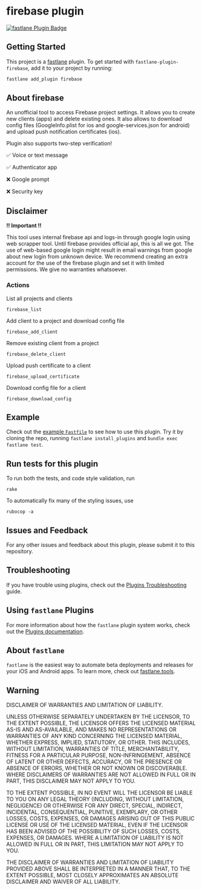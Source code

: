 # firebase plugin

[![fastlane Plugin Badge](https://rawcdn.githack.com/fastlane/fastlane/master/fastlane/assets/plugin-badge.svg)](https://rubygems.org/gems/fastlane-plugin-firebase)

## Getting Started

This project is a [fastlane](https://github.com/fastlane/fastlane) plugin. To get started with `fastlane-plugin-firebase`, add it to your project by running:

```bash
fastlane add_plugin firebase
```

## About firebase

An unofficial tool to access Firebase project settings. It allows you to create new clients (apps) and delete existing ones. It also allows to download config files (GoogleInfo.plist for ios and google-services.json for android) and upload push notification certificates (ios).

Plugin also supports two-step verification! 

:white_check_mark: Voice or text message

:white_check_mark: Authenticator app

:x: Google prompt

:x: Security key

## Disclaimer
**!! Important !!**

This tool uses internal firebase api and logs-in through google login using web scrapper tool. Until firebase provides official api, this is all we got. The use of web-based google login might result in email warnings from google about new login from unknown device. We recommend creating an extra account for the use of the firebase plugin and set it with limited permissions. We give no warranties whatsoever.


### Actions


List all projects and clients 

```
firebase_list
```


Add client to a project and download config file

```
firebase_add_client
```


Remove existing client from a project 

```
firebase_delete_client
```

Upload push certificate to a client

```
firebase_upload_certificate
```

Download config file for a client

```
firebase_download_config
```


## Example

Check out the [example `Fastfile`](fastlane/Fastfile) to see how to use this plugin. Try it by cloning the repo, running `fastlane install_plugins` and `bundle exec fastlane test`.


## Run tests for this plugin

To run both the tests, and code style validation, run

```
rake
```

To automatically fix many of the styling issues, use
```
rubocop -a
```

## Issues and Feedback

For any other issues and feedback about this plugin, please submit it to this repository.

## Troubleshooting

If you have trouble using plugins, check out the [Plugins Troubleshooting](https://docs.fastlane.tools/plugins/plugins-troubleshooting/) guide.

## Using `fastlane` Plugins

For more information about how the `fastlane` plugin system works, check out the [Plugins documentation](https://docs.fastlane.tools/plugins/create-plugin/).

## About `fastlane`

`fastlane` is the easiest way to automate beta deployments and releases for your iOS and Android apps. To learn more, check out [fastlane.tools](https://fastlane.tools).

## Warning

DISCLAIMER OF WARRANTIES AND LIMITATION OF LIABILITY.

UNLESS OTHERWISE SEPARATELY UNDERTAKEN BY THE LICENSOR, TO THE EXTENT POSSIBLE, THE LICENSOR OFFERS THE LICENSED MATERIAL AS-IS AND AS-AVAILABLE, AND MAKES NO REPRESENTATIONS OR WARRANTIES OF ANY KIND CONCERNING THE LICENSED MATERIAL, WHETHER EXPRESS, IMPLIED, STATUTORY, OR OTHER. THIS INCLUDES, WITHOUT LIMITATION, WARRANTIES OF TITLE, MERCHANTABILITY, FITNESS FOR A PARTICULAR PURPOSE, NON-INFRINGEMENT, ABSENCE OF LATENT OR OTHER DEFECTS, ACCURACY, OR THE PRESENCE OR ABSENCE OF ERRORS, WHETHER OR NOT KNOWN OR DISCOVERABLE. WHERE DISCLAIMERS OF WARRANTIES ARE NOT ALLOWED IN FULL OR IN PART, THIS DISCLAIMER MAY NOT APPLY TO YOU.

TO THE EXTENT POSSIBLE, IN NO EVENT WILL THE LICENSOR BE LIABLE TO YOU ON ANY LEGAL THEORY (INCLUDING, WITHOUT LIMITATION, NEGLIGENCE) OR OTHERWISE FOR ANY DIRECT, SPECIAL, INDIRECT, INCIDENTAL, CONSEQUENTIAL, PUNITIVE, EXEMPLARY, OR OTHER LOSSES, COSTS, EXPENSES, OR DAMAGES ARISING OUT OF THIS PUBLIC LICENSE OR USE OF THE LICENSED MATERIAL, EVEN IF THE LICENSOR HAS BEEN ADVISED OF THE POSSIBILITY OF SUCH LOSSES, COSTS, EXPENSES, OR DAMAGES. WHERE A LIMITATION OF LIABILITY IS NOT ALLOWED IN FULL OR IN PART, THIS LIMITATION MAY NOT APPLY TO YOU.

THE DISCLAIMER OF WARRANTIES AND LIMITATION OF LIABILITY PROVIDED ABOVE SHALL BE INTERPRETED IN A MANNER THAT, TO THE EXTENT POSSIBLE, MOST CLOSELY APPROXIMATES AN ABSOLUTE DISCLAIMER AND WAIVER OF ALL LIABILITY.
